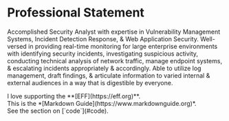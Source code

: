 <h1>Professional Statement</h1>	

Accomplished Security Analyst with expertise in Vulnerability Management Systems, Incident Detection Response, & Web Application Security. Well-versed in providing real-time monitoring for large enterprise environments with identifying security incidents, investigating suspicious activity, conducting technical analysis of network traffic, manage endpoint systems, & escalating incidents appropriately & accordingly. Able to utilize log management, draft findings, & articulate information to varied internal & external audiences in a way that is digestible by everyone.

<p>I love supporting the **[EFF](https://eff.org)**.
<br>This is the *[Markdown Guide](https://www.markdownguide.org)*.
<br>See the section on [`code`](#code).<br></p>

